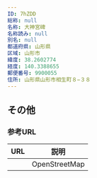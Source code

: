 ```yaml
---
ID: 7hZDD
総称: null
名称: 大神宮碑
名称読み: null
別名: null
都道府県: 山形県
区域: 山形市
緯度: 38.2602774
経度: 140.3388655
郵便番号: 9900055
住所: 山形県山形市相生町８−３８
---
```


## その他

### 参考URL

| URL | 説明          |
| --- | ------------- |
|     | OpenStreetMap |
